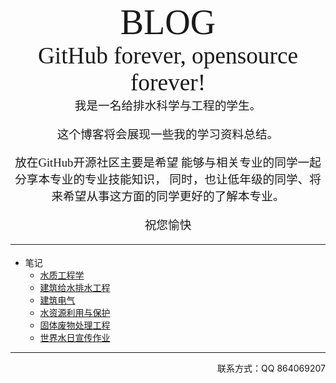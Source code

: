 <div align=center style='font-size:42.0pt;font-family:"Berlin Sans FB Demi","sans-serif"'>BLOG</div>
<div align=center style='font-size:28.0pt;mso-bidi-font-size:42.0pt;font-family:"Ink Free"'>
GitHub forever, opensource forever!
</div>
<div align=center  style="font-size:14.0pt;font-family:华文行楷;mso-hansi-font-family:宋体;mso-hansi-theme-font:&#10;major-fareast">
我是一名给排水科学与工程的学生。
 
这个博客将会展现一些我的学习资料总结。
 
放在GitHub开源社区主要是希望
能够与相关专业的同学一起分享本专业的专业技能知识，
同时，也让低年级的同学、将来希望从事这方面的同学更好的了解本专业。
 
祝您愉快
___
</div>

* 笔记
    * [水质工程学](https://marx-htf.github.io/水质工程学/水质工程学.html)
    * [建筑给水排水工程](https://marx-htf.github.io/建筑给排水/建筑给水排水工程.html)
    * [建筑电气](https://marx-htf.github.io/建筑电气/建筑电气note.html)
    * [水资源利用与保护](https://marx-htf.github.io/水资源利用与保护/水资源规划管理note.html)
    * [固体废物处理工程](https://marx-htf.github.io/固体废物/固体废物note.html)
    * [世界水日宣传作业](https://marx-htf.github.io/作业/世界水日宣传作业.html)



___
<div align=right>
联系方式：QQ 864069207
<div>